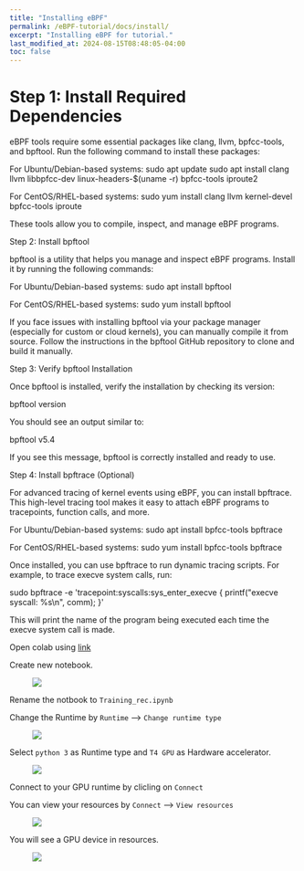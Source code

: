 ```yaml
---
title: "Installing eBPF"
permalink: /eBPF-tutorial/docs/install/
excerpt: "Installing eBPF for tutorial."
last_modified_at: 2024-08-15T08:48:05-04:00
toc: false
---
```

# Step 1: Install Required Dependencies

eBPF tools require some essential packages like clang, llvm, bpfcc-tools, and bpftool. Run the following command to install these packages:

For Ubuntu/Debian-based systems:
sudo apt update
sudo apt install clang llvm libbpfcc-dev linux-headers-$(uname -r) bpfcc-tools iproute2

For CentOS/RHEL-based systems:
sudo yum install clang llvm kernel-devel bpfcc-tools iproute


These tools allow you to compile, inspect, and manage eBPF programs.

Step 2: Install bpftool

bpftool is a utility that helps you manage and inspect eBPF programs. Install it by running the following commands:

For Ubuntu/Debian-based systems:
sudo apt install bpftool

For CentOS/RHEL-based systems:
sudo yum install bpftool


If you face issues with installing bpftool via your package manager (especially for custom or cloud kernels), you can manually compile it from source. Follow the instructions in the bpftool GitHub repository
 to clone and build it manually.

Step 3: Verify bpftool Installation

Once bpftool is installed, verify the installation by checking its version:

bpftool version


You should see an output similar to:

bpftool v5.4


If you see this message, bpftool is correctly installed and ready to use.

Step 4: Install bpftrace (Optional)

For advanced tracing of kernel events using eBPF, you can install bpftrace. This high-level tracing tool makes it easy to attach eBPF programs to tracepoints, function calls, and more.

For Ubuntu/Debian-based systems:
sudo apt install bpfcc-tools bpftrace

For CentOS/RHEL-based systems:
sudo yum install bpfcc-tools bpftrace


Once installed, you can use bpftrace to run dynamic tracing scripts. For example, to trace execve system calls, run:

sudo bpftrace -e 'tracepoint:syscalls:sys_enter_execve { printf("execve syscall: %s\n", comm); }'


This will print the name of the program being executed each time the execve system call is made.

Open colab using [link](https://colab.research.google.com/notebooks/welcome.ipynb#scrollTo=Nma_JWh-W-IF)

Create new notebook.

<figure>
  <img src="{{ '/assets/tutorial/colab_notebook.png' }}">
</figure>

Rename the notbook to `Training_rec.ipynb`

Change the Runtime by `Runtime` --> `Change runtime type`

<figure>
  <img src="{{ '/assets/tutorial/change_runtime.png' }}">
</figure>

Select `python 3` as Runtime type and `T4 GPU` as Hardware accelerator.

<figure>
  <img src="{{ '/assets/tutorial/GPU.png' }}">
</figure>

Connect to your GPU runtime by clicling on `Connect`

You can view your resources by `Connect` --> `View resources`

<figure>
  <img src="{{ '/assets/tutorial/connect.png' }}">
</figure>

You will see a GPU device in resources.

<figure>
  <img src="{{ '/assets/tutorial/resources.png' }}">
</figure>